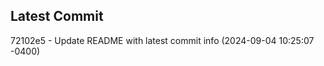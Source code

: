 
## Latest Commit
72102e5 - Update README with latest commit info (2024-09-04 10:25:07 -0400) <Yunxi-Zhou>

